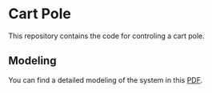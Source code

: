# Cart Pole
This repository contains the code for controling a cart pole.

## Modeling
You can find a detailed modeling of the system in this [PDF](./cart_pole.pdf).
